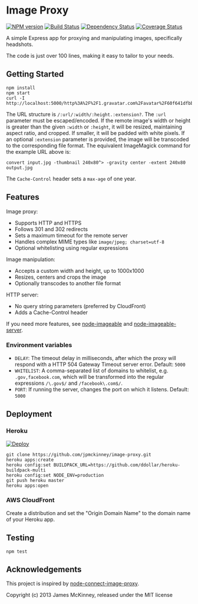 # Image Proxy

[![NPM version](https://badge.fury.io/js/image-proxy.svg)](https://badge.fury.io/js/image-proxy)
[![Build Status](https://secure.travis-ci.org/jpmckinney/image-proxy.png)](https://travis-ci.org/jpmckinney/image-proxy)
[![Dependency Status](https://david-dm.org/jpmckinney/image-proxy.svg)](https://david-dm.org/jpmckinney/image-proxy)
[![Coverage Status](https://coveralls.io/repos/jpmckinney/image-proxy/badge.png)](https://coveralls.io/r/jpmckinney/image-proxy)

A simple Express app for proxying and manipulating images, specifically headshots.

The code is just over 100 lines, making it easy to tailor to your needs.

## Getting Started

    npm install
    npm start
    curl -I http://localhost:5000/http%3A%2F%2F1.gravatar.com%2Favatar%2F60f641dfbb4215f1f6d6c059eebf1848/240/80.jpg

The URL structure is `/:url/:width/:height.:extension?`. The `:url` parameter must be escaped/encoded. If the remote image's width or height is greater than the given `:width` or `:height`, it will be resized, maintaining aspect ratio, and cropped. If smaller, it will be padded with white pixels. If an optional `:extension` parameter is provided, the image will be transcoded to the corresponding file format. The equivalent ImageMagick command for the example URL above is:

    convert input.jpg -thumbnail 240x80^> -gravity center -extent 240x80 output.jpg

The `Cache-Control` header sets a `max-age` of one year.

## Features

Image proxy:

* Supports HTTP and HTTPS
* Follows 301 and 302 redirects
* Sets a maximum timeout for the remote server
* Handles complex MIME types like `image/jpeg; charset=utf-8`
* Optional whitelisting using regular expressions

Image manipulation:

* Accepts a custom width and height, up to 1000x1000
* Resizes, centers and crops the image
* Optionally transcodes to another file format

HTTP server:

* No query string parameters (preferred by CloudFront)
* Adds a Cache-Control header

If you need more features, see [node-imageable](https://github.com/sdepold/node-imageable) and [node-imageable-server](https://github.com/dawanda/node-imageable-server).

### Environment variables

* `DELAY`: The timeout delay in milliseconds, after which the proxy will respond with a HTTP 504 Gateway Timeout server error. Default: `5000`
* `WHITELIST`: A comma-separated list of domains to whitelist, e.g. `.gov,facebook.com`, which will be transformed into the regular expressions `/\.gov$/` and `/facebook\.com$/`.
* `PORT`: If running the server, changes the port on which it listens. Default: `5000`

## Deployment

### Heroku

[![Deploy](https://www.herokucdn.com/deploy/button.png)](https://heroku.com/deploy)

    git clone https://github.com/jpmckinney/image-proxy.git
    heroku apps:create
    heroku config:set BUILDPACK_URL=https://github.com/ddollar/heroku-buildpack-multi
    heroku config:set NODE_ENV=production
    git push heroku master
    heroku apps:open

### AWS CloudFront

Create a distribution and set the "Origin Domain Name" to the domain name of your Heroku app.

## Testing

    npm test

## Acknowledgements

This project is inspired by [node-connect-image-proxy](https://github.com/mysociety/node-connect-image-proxy).

Copyright (c) 2013 James McKinney, released under the MIT license
